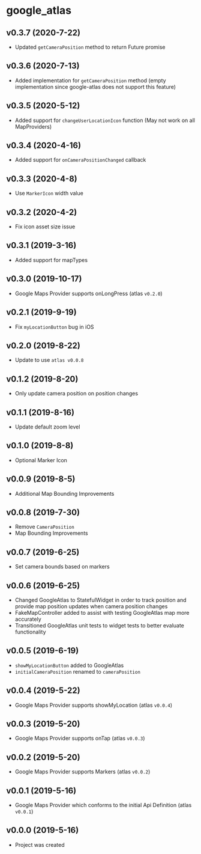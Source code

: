 # google_atlas

## v0.3.7 (2020-7-22)

- Updated `getCameraPosition` method to return Future promise

## v0.3.6 (2020-7-13)

- Added implementation for `getCameraPosition` method (empty implementation since google-atlas does not support this feature)

## v0.3.5 (2020-5-12)

- Added support for `changeUserLocationIcon` function (May not work on all MapProviders)

## v0.3.4 (2020-4-16)

- Added support for `onCameraPositionChanged` callback

## v0.3.3 (2020-4-8)

- Use `MarkerIcon` width value

## v0.3.2 (2020-4-2)

- Fix icon asset size issue

## v0.3.1 (2019-3-16)

- Added support for mapTypes

## v0.3.0 (2019-10-17)

- Google Maps Provider supports onLongPress (atlas `v0.2.0`)

## v0.2.1 (2019-9-19)

- Fix `myLocationButton` bug in iOS

## v0.2.0 (2019-8-22)

- Update to use `atlas v0.0.8`

## v0.1.2 (2019-8-20)

- Only update camera position on position changes

## v0.1.1 (2019-8-16)

- Update default zoom level

## v0.1.0 (2019-8-8)

- Optional Marker Icon

## v0.0.9 (2019-8-5)

- Additional Map Bounding Improvements

## v0.0.8 (2019-7-30)

- Remove `CameraPosition`
- Map Bounding Improvements

## v0.0.7 (2019-6-25)

- Set camera bounds based on markers

## v0.0.6 (2019-6-25)

- Changed GoogleAtlas to StatefulWidget in order to track position and provide map position updates when camera position changes
- FakeMapController added to assist with testing GoogleAtlas map more accurately
- Transitioned GoogleAtlas unit tests to widget tests to better evaluate functionality

## v0.0.5 (2019-6-19)

- `showMyLocationButton` added to GoogleAtlas
- `initialCameraPosition` renamed to `cameraPosition`

## v0.0.4 (2019-5-22)

- Google Maps Provider supports showMyLocation (atlas `v0.0.4`)

## v0.0.3 (2019-5-20)

- Google Maps Provider supports onTap (atlas `v0.0.3`)

## v0.0.2 (2019-5-20)

- Google Maps Provider supports Markers (atlas `v0.0.2`)

## v0.0.1 (2019-5-16)

- Google Maps Provider which conforms to the initial Api Definition (atlas `v0.0.1`)

## v0.0.0 (2019-5-16)

- Project was created
